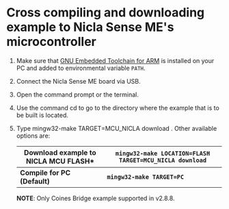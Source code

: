 # Cross compiling and downloading example to Nicla Sense ME's microcontroller

1. Make sure that [GNU Embedded Toolchain for ARM](https://developer.arm.com/open-source/gnu-toolchain/gnu-rm/downloads) is installed on your PC and added to environmental variable `PATH`.
2. Connect the Nicla Sense ME board via USB.
3. Open the command prompt or the terminal.
4. Use the command cd to go to the directory where the example that is to be built is located.
5. Type mingw32-make TARGET=MCU_NICLA download . Other available options are:

    |Download example to NICLA MCU FLASH*| `mingw32-make LOCATION=FLASH TARGET=MCU_NICLA download`|
    |--------|--------|
    |**Compile for PC (Default)**| **`mingw32-make TARGET=PC`**|

    **NOTE**: Only Coines Bridge example supported in v2.8.8.